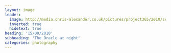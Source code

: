 ```yaml
---
layout: image
leader:
  image: http://media.chris-alexander.co.uk/pictures/project365/2010/sep/15/150910.jpg
  inverted: true
  hidetext: true
heading: '15/09/2010'
subheading: 'The Oracle at night'
categories: photography
---
```

